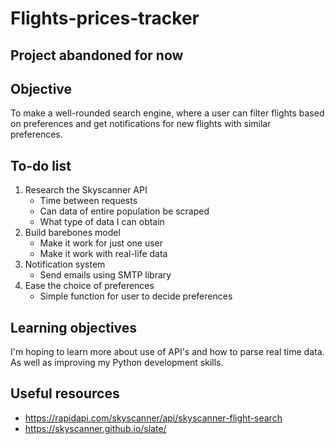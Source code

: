 # Flights-prices-tracker

## Project abandoned for now


## Objective

To make a well-rounded search engine, where a user can filter flights based on preferences and get notifications for new  flights with similar preferences.


## To-do list

1. Research the Skyscanner API
   * Time between requests
   * Can data of entire population be scraped
   * What type of data I can obtain
2. Build barebones model
   * Make it work for just one user
   * Make it work with real-life data
3. Notification system
   * Send emails using SMTP library
4. Ease the choice of preferences
   * Simple function for user to decide preferences
   
## Learning objectives

I'm hoping to learn more about use of API's and how to parse real time data. As well as improving my Python development skills.

## Useful resources

* https://rapidapi.com/skyscanner/api/skyscanner-flight-search
* https://skyscanner.github.io/slate/
